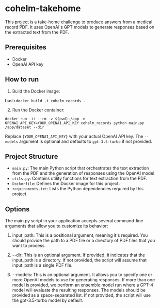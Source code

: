 # cohelm-takehome

This project is a take-home challenge to produce answers from a medical record PDF. It uses OpenAI's GPT models to generate responses based on the extracted text from the PDF.

## Prerequisites

- Docker
- OpenAI API key

## How to run

1. Build the Docker image:

bash
`docker build -t cohelm_records .`

2. Run the Docker container:

`docker run -it --rm -v $(pwd):/app -e OPENAI_API_KEY=YOUR_OPENAI_API_KEY cohelm_records python main.py /app/dataset --dir`

Replace `{YOUR_OPENAI_API_KEY}` with your actual OpenAI API key. The `--models` argument is optional and defaults to `gpt-3.5-turbo` if not provided.

## Project Structure

- `main.py`: The main Python script that orchestrates the text extraction from the PDF and the generation of responses using the OpenAI model.
- `utils.py`: Contains utility functions for text extraction from the PDF.
- `Dockerfile`: Defines the Docker image for this project.
- `requirements.txt`: Lists the Python dependencies required by this project.


## Options

The main.py script in your application accepts several command-line arguments that allow you to customize its behavior:

1. input_path: This is a positional argument, meaning it's required. You should provide the path to a PDF file or a directory of PDF files that you want to process.

2. --dir: This is an optional argument. If provided, it indicates that the input_path is a directory. If not provided, the script will assume that input_path is a single PDF file.

3. --models: This is an optional argument. It allows you to specify one or more OpenAI models to use for generating responses. If more than one model is provided, we perform an ensemble model run where a GPT-4 model will evaluate the resulting responses. The models should be provided as a space-separated list. If not provided, the script will use the gpt-3.5-turbo model by default.